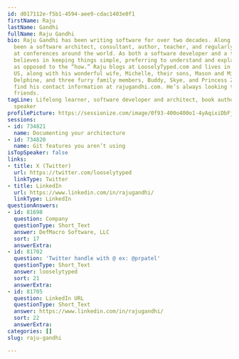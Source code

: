 ```yaml
---
id: d017112e-f5b1-4594-aee9-cdac1403e0f1
firstName: Raju
lastName: Gandhi
fullName: Raju Gandhi
bio: Raju Gandhi has been writing software for over two decades. Along the way he's
  been a software architect, consultant, author, teacher, and regularly invited speaker
  at conferences around the world. As both a software developer and a teacher, he
  believes in keeping things simple, preferring to understand and explain the “why”
  as opposed to the “how.” Raju blogs at LooselyTyped.com and lives in Columbus, Ohio,
  US, along with his wonderful wife, Michelle, their sons, Mason and Micah, daughter,
  Delphine, and three furry family members, Buddy, Skye, and Princess Zara. You can
  find his contact information at rajugandhi.com. He’s always looking to make new
  friends.
tagLine: Lifelong learner, software developer and architect, book author and public
  speaker
profilePicture: https://sessionize.com/image/0f93-400o400o1-4yAqixiDbFjWpb4GRZc1m2.jpeg
sessions:
- id: 734821
  name: Documenting your architecture
- id: 734820
  name: Git features you aren’t using
isTopSpeaker: false
links:
- title: X (Twitter)
  url: https://twitter.com/looselytyped
  linkType: Twitter
- title: LinkedIn
  url: https://www.linkedin.com/in/rajugandhi/
  linkType: LinkedIn
questionAnswers:
- id: 81698
  question: Company
  questionType: Short_Text
  answer: DefMacro Software, LLC
  sort: 17
  answerExtra:
- id: 81702
  question: 'Twitter handle with @ ex: @prpatel'
  questionType: Short_Text
  answer: looselytyped
  sort: 21
  answerExtra:
- id: 81705
  question: LinkedIn URL
  questionType: Short_Text
  answer: https://www.linkedin.com/in/rajugandhi/
  sort: 22
  answerExtra:
categories: []
slug: raju-gandhi

---
```

